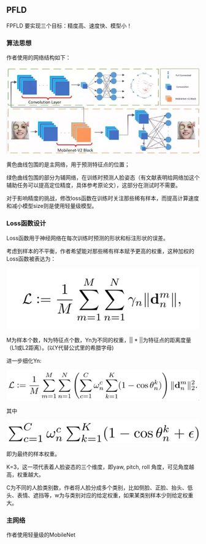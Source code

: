 ## PFLD

FPFLD 要实现三个目标：精度高、速度快、模型小！

### 算法思想

作者使用的网络结构如下：

![欧式距离](../../images/pfld1.jpg)

黄色曲线包围的是主网络，用于预测特征点的位置；

绿色曲线包围的部分为辅网络，在训练时预测人脸姿态（有文献表明给网络加这个辅助任务可以提高定位精度，具体参考原论文），这部分在测试时不需要。

对于影响精度的挑战，修改loss函数在训练时关注那些稀有样本，而提高计算速度和减小模型size则是使用轻量级模型。

### Loss函数设计

Loss函数用于神经网络在每次训练时预测的形状和标注形状的误差。

考虑到样本的不平衡，作者希望能对那些稀有样本赋予更高的权重，这种加权的Loss函数被表达为：

![欧式距离](../../images/pfld2.jpg)

M为样本个数，N为特征点个数，Yn为不同的权重，|| * ||为特征点的距离度量（L1或L2距离）。(以Y代替公式里的希腊字母)

进一步细化Yn:

![欧式距离](../../images/pfld3.jpg)

其中

![欧式距离](../../images/pfld4.jpg)

即为最终的样本权重。

K=3，这一项代表着人脸姿态的三个维度，即yaw, pitch, roll 角度，可见角度越高，权重越大。

C为不同的人脸类别数，作者将人脸分成多个类别，比如侧脸、正脸、抬头、低头、表情、遮挡等，w为与类别对应的给定权重，如果某类别样本少则给定权重大。

### 主网络

作者使用轻量级的MobileNet



